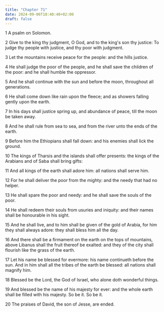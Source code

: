 ```yaml
---
title: "Chapter 71"
date: 2024-09-06T18:40:40+02:00
draft: false
---
```




1 A psalm on Solomon.

2 Give to the king thy judgment, O God, and to the king's son thy justice: To judge thy people with justice, and thy poor with judgment.

3 Let the mountains receive peace for the people: and the hills justice.

4 He shall judge the poor of the people, and he shall save the children of the poor: and he shall humble the oppressor.

5 And he shall continue with the sun and before the moon, throughout all generations.

6 He shall come down like rain upon the fleece; and as showers falling gently upon the earth.

7 In his days shall justice spring up, and abundance of peace, till the moon be taken away.

8 And he shall rule from sea to sea, and from the river unto the ends of the earth.

9 Before him the Ethiopians shall fall down: and his enemies shall lick the ground.

10 The kings of Tharsis and the islands shall offer presents: the kings of the Arabians and of Saba shall bring gifts:

11 And all kings of the earth shall adore him: all nations shall serve him.

12 For he shall deliver the poor from the mighty: and the needy that had no helper.

13 He shall spare the poor and needy: and he shall save the souls of the poor.

14 He shall redeem their souls from usuries and iniquity: and their names shall be honourable in his sight.

15 And he shall live, and to him shall be given of the gold of Arabia, for him they shall always adore: they shall bless him all the day.

16 And there shall be a firmament on the earth on the tops of mountains, above Libanus shall the fruit thereof be exalted: and they of the city shall flourish like the grass of the earth.

17 Let his name be blessed for evermore: his name continueth before the sun. And in him shall all the tribes of the earth be blessed: all nations shall magnify him.

18 Blessed be the Lord, the God of Israel, who alone doth wonderful things.

19 And blessed be the name of his majesty for ever: and the whole earth shall be filled with his majesty. So be it. So be it.

20 The praises of David, the son of Jesse, are ended.

